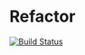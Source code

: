 
# Refactor

[![Build Status](https://travis-ci.org/pratamawijaya/BlogReaderRefactor.svg?branch=master)](https://travis-ci.org/pratamawijaya/BlogReaderRefactor)